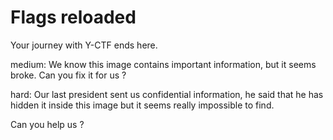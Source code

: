 # Flags reloaded
Your journey with Y-CTF ends here.

medium: We know this image contains important information, but it seems broke. Can you fix it for us ?

hard: Our last president sent us confidential information, he said that he has hidden it inside this image but it seems really impossible to find.

Can you help us ?
